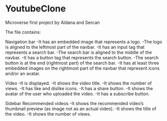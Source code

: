 # YoutubeClone
Microverse first project by Aldana and Sercan

The file contains:

Navigation bar
-It has an embedded image that represents a logo.
-The logo is aligned to the leftmost part of the navbar.
-It has an input tag that represents a search bar.
-The search bar is aligned to the middle of the navbar.
-It has a button tag that represents the search button.
-The search button is at the end (rightmost part) of the search bar.
-It has at least three embedded images on the rightmost part of the navbar that represent icons and/or an avatar.

Video
-It is displayed.
-It shows the video title.
-It shows the number of views.
-It has like and dislike icons.
-It has a share button.
-It shows the avatar of the user who uploaded the video.
-It has a subscribe button.

Sidebar Recommended videos
-It shows the recommended video’s thumbnail preview (as image not as an actual video).
-It shows the title of the video.
-It shows the number of views.

